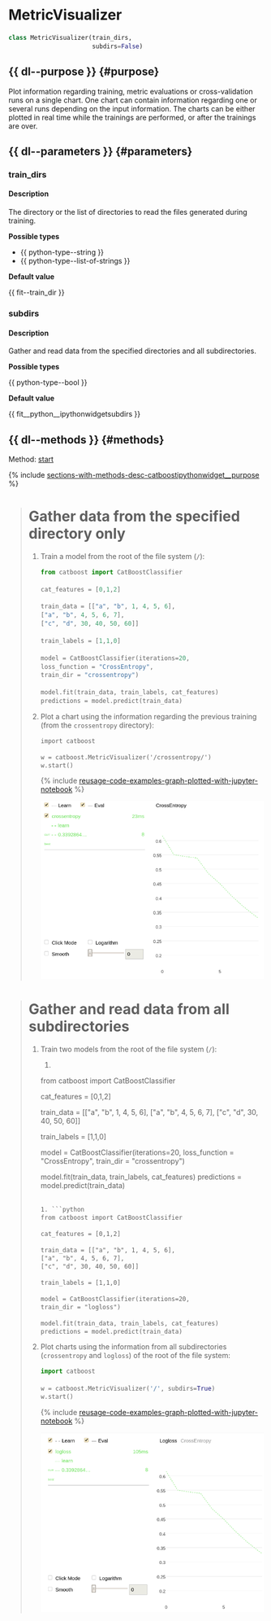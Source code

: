 # MetricVisualizer

```python
class MetricVisualizer(train_dirs,
                       subdirs=False)
```

## {{ dl--purpose }} {#purpose}

Plot information regarding training, metric evaluations or cross-validation runs on a single chart. One chart can contain information regarding one or several runs depending on the input information. The charts can be either plotted in real time while the trainings are performed, or after the trainings are over.

## {{ dl--parameters }} {#parameters}
### train_dirs

#### Description

The directory or the list of directories to read the files generated during training.

**Possible types**

- {{ python-type--string }}
- {{ python-type--list-of-strings }}

**Default value**

{{ fit--train_dir }}

### subdirs

#### Description

Gather and read data from the specified directories and all subdirectories.

**Possible types**

{{ python-type--bool }}

**Default value**

{{ fit__python__ipythonwidgetsubdirs }}

## {{ dl--methods }} {#methods}

Method: [start](python-reference_catboostipythonwidget_update_widget.md)

{% include [sections-with-methods-desc-catboostipythonwidget__purpose](../_includes/work_src/reusage/catboostipythonwidget__purpose.md) %}



> # Gather data from the specified directory only
>
> 1. Train a model from the root of the file system (`/`):
>     ```python
>     from catboost import CatBoostClassifier
>
>     cat_features = [0,1,2]
>
>     train_data = [["a", "b", 1, 4, 5, 6],
>     ["a", "b", 4, 5, 6, 7],
>     ["c", "d", 30, 40, 50, 60]]
>
>     train_labels = [1,1,0]
>
>     model = CatBoostClassifier(iterations=20,
>     loss_function = "CrossEntropy",
>     train_dir = "crossentropy")
>
>     model.fit(train_data, train_labels, cat_features)
>     predictions = model.predict(train_data)
>     ```
>
> 1. Plot a chart using the information regarding the previous training (from the `crossentropy` directory):
>     ```
>     import catboost
>
>     w = catboost.MetricVisualizer('/crossentropy/')
>     w.start()
>     ```
>
>     {% include [reusage-code-examples-graph-plotted-with-jupyter-notebook](../_includes/work_src/reusage-code-examples/graph-plotted-with-jupyter-notebook.md) %}
>
>     ![](../images/interface__visualization-tools__jupyter__cross-entropy.png)

> # Gather and read data from all subdirectories
>
> 1. Train two models from the root of the file system (`/`):
>     1. ```python
>     from catboost import CatBoostClassifier
>
>     cat_features = [0,1,2]
>
>     train_data = [["a", "b", 1, 4, 5, 6],
>     ["a", "b", 4, 5, 6, 7],
>     ["c", "d", 30, 40, 50, 60]]
>
>     train_labels = [1,1,0]
>
>     model = CatBoostClassifier(iterations=20,
>     loss_function = "CrossEntropy",
>     train_dir = "crossentropy")
>
>     model.fit(train_data, train_labels, cat_features)
>     predictions = model.predict(train_data)
>     ```
>
>     1. ```python
>     from catboost import CatBoostClassifier
>
>     cat_features = [0,1,2]
>
>     train_data = [["a", "b", 1, 4, 5, 6],
>     ["a", "b", 4, 5, 6, 7],
>     ["c", "d", 30, 40, 50, 60]]
>
>     train_labels = [1,1,0]
>
>     model = CatBoostClassifier(iterations=20,
>     train_dir = "logloss")
>
>     model.fit(train_data, train_labels, cat_features)
>     predictions = model.predict(train_data)
>     ```
>
> 1. Plot charts using the information from all subdirectories (`crossentropy` and `logloss`) of the root of the file system:
>     ```python
>     import catboost
>
>     w = catboost.MetricVisualizer('/', subdirs=True)
>     w.start()
>     ```
>
>     {% include [reusage-code-examples-graph-plotted-with-jupyter-notebook](../_includes/work_src/reusage-code-examples/graph-plotted-with-jupyter-notebook.md) %}
>
>     ![](../images/interface__visualization-tools__jupyter__cross-entropy_and_logloss.png)
